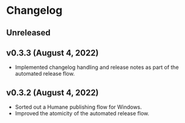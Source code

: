 # Changelog

## Unreleased

## v0.3.3 (August 4, 2022)

* Implemented changelog handling and release notes as part of the automated release flow.

## v0.3.2 (August 4, 2022)

* Sorted out a Humane publishing flow for Windows.
* Improved the atomicity of the automated release flow.